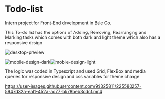 # Todo-list
Intern project for Front-End development in Bale Co.

This To-do list has the options of Adding, Removing, Rearranging and Marking tasks which comes with both dark and light theme
which also has a responsive design 

![desktop-preview](https://user-images.githubusercontent.com/99325811/225574307-90f3eb88-7280-4dbf-b413-980aa9cd1963.jpg)


![mobile-design-dark](https://user-images.githubusercontent.com/99325811/225574057-e8a6c973-928a-4958-914c-9ceee4966f46.jpg)![mobile-design-light](https://user-images.githubusercontent.com/99325811/225574114-aa14e7c1-66d4-47f1-8639-8eac403767f8.jpg)


The logic was coded in Typescript and used Grid, FlexBox and media queries for responsive design and css variables for theme change


https://user-images.githubusercontent.com/99325811/225580257-5947d32a-ea11-452a-ac77-bb78beb3cdcf.mp4



